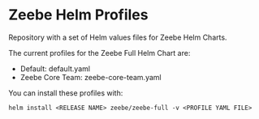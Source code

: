 # Zeebe Helm Profiles
Repository with a set of Helm values files for Zeebe Helm Charts. 

The current profiles for the Zeebe Full Helm Chart are: 
- Default: default.yaml
- Zeebe Core Team: zeebe-core-team.yaml

You can install these profiles with: 
```
helm install <RELEASE NAME> zeebe/zeebe-full -v <PROFILE YAML FILE>
```
